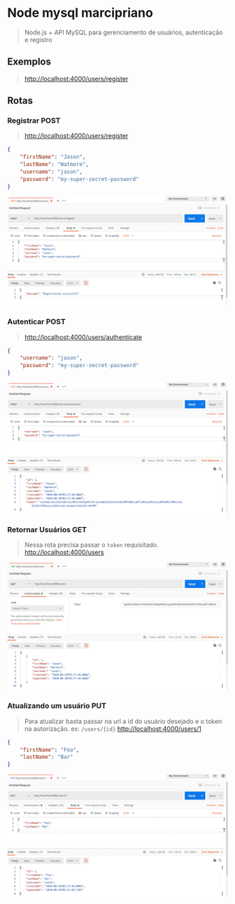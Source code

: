 # Node mysql marcipriano

> Node.js + API MySQL para gerenciamento de usuários, autenticação e registro

## Exemplos

> <http://localhost:4000/users/register>

## Rotas

### Registrar POST

> <http://localhost:4000/users/register>

```json
{
    "firstName": "Jason",
    "lastName": "Watmore",
    "username": "jason",
    "password": "my-super-secret-password"
}
```

![plot](./doc/register-user.png)

### Autenticar POST

> <http://localhost:4000/users/authenticate>

```json
{
    "username": "jason",
    "password": "my-super-secret-password"
}
```

![plot](./doc/authenticate-user.png)

### Retornar Usuários GET

> Nessa rota precisa passar o `token` requisitado.
> <http://localhost:4000/users>

![plot](./doc/access-secure-route.png)

### Atualizando um usuário PUT

> Para atualizar basta passar na url a id do usuário desejado e o token na autorização. ex: `/users/{id}`
> <http://localhost:4000/users/1>

```json
{
    "firstName": "Foo",
    "lastName": "Bar"
}
```

![plot](./doc/update-user.png)
